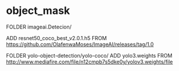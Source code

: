 # object_mask

FOLDER imageai.Detecion/

ADD resnet50_coco_best_v2.0.1.h5 FROM https://github.com/OlafenwaMoses/ImageAI/releases/tag/1.0


FOLDER yolo-object-detection/yolo-coco/
ADD yolo3.weights FROM http://www.mediafire.com/file/n12cmpb7s5dke0y/yolov3.weights/file

